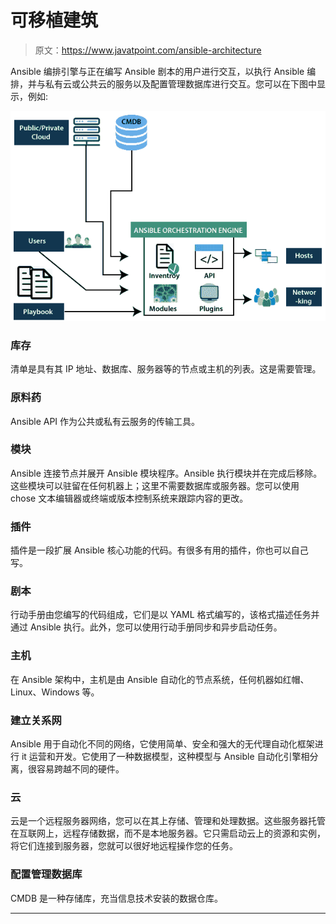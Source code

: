 # 可移植建筑

> 原文：<https://www.javatpoint.com/ansible-architecture>

Ansible 编排引擎与正在编写 Ansible 剧本的用户进行交互，以执行 Ansible 编排，并与私有云或公共云的服务以及配置管理数据库进行交互。您可以在下图中显示，例如:

![Ansible Architecture](img/4f16c990d50e7703e06ae6be398898e5.png)

### 库存

清单是具有其 IP 地址、数据库、服务器等的节点或主机的列表。这是需要管理。

### 原料药

Ansible API 作为公共或私有云服务的传输工具。

### 模块

Ansible 连接节点并展开 Ansible 模块程序。Ansible 执行模块并在完成后移除。这些模块可以驻留在任何机器上；这里不需要数据库或服务器。您可以使用 chose 文本编辑器或终端或版本控制系统来跟踪内容的更改。

### 插件

插件是一段扩展 Ansible 核心功能的代码。有很多有用的插件，你也可以自己写。

### 剧本

行动手册由您编写的代码组成，它们是以 YAML 格式编写的，该格式描述任务并通过 Ansible 执行。此外，您可以使用行动手册同步和异步启动任务。

### 主机

在 Ansible 架构中，主机是由 Ansible 自动化的节点系统，任何机器如红帽、Linux、Windows 等。

### 建立关系网

Ansible 用于自动化不同的网络，它使用简单、安全和强大的无代理自动化框架进行 it 运营和开发。它使用了一种数据模型，这种模型与 Ansible 自动化引擎相分离，很容易跨越不同的硬件。

### 云

云是一个远程服务器网络，您可以在其上存储、管理和处理数据。这些服务器托管在互联网上，远程存储数据，而不是本地服务器。它只需启动云上的资源和实例，将它们连接到服务器，您就可以很好地远程操作您的任务。

### 配置管理数据库

CMDB 是一种存储库，充当信息技术安装的数据仓库。

* * *